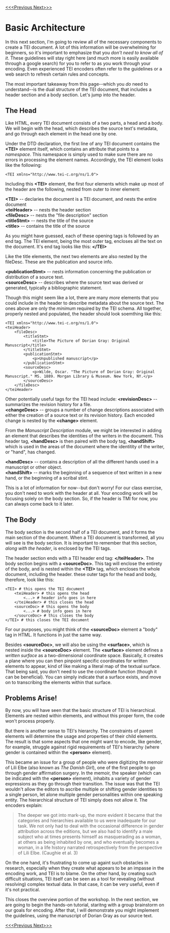 [<<<Previous  ](modules.md)  [Next>>>](preliminary.md)

# Basic Architecture

In this next section, I'm going to review all of the necessary components to create a TEI document. A lot of this information will be overwhelming for beginners, so it's important to emphasize that you *don't need to know all of it*. These guidelines will stay right here (and much more is easily available through a google search) for you to refer to as you work through your encoding. Even experienced TEI encoders often refer to the guidelines or a web search to refresh certain rules and concepts. 

The most important takeaway from this page--which you *do* need to understand--is the dual structure of the TEI document, that includes a header section and a body section. Let's jump into the header.

## The Head

Like HTML, every TEI document consists of a two parts, a head and a body. We will begin with the head, which describes the source text's metadata, and go through each element in the head one by one. 

Under the DTD declaration, the first line of any TEI document contains the **&lt;TEI>** element itself, which contains an attribute that points to a *namespace*. This namespace is simply used to make sure there are no errors in processing the element names. Accordingly, the TEI element looks like the following:

    <TEI xmlns="http://www.tei-c.org/ns/1.0">

Including this **&lt;TEI>** element, the first four elements which make up most of the header are the following, nested from outer to inner element: 

**&lt;TEI>** -- declaries the document is a TEI document, and nests the entire document\
**&lt;teiHeader>** -- nests the header section \
**&lt;fileDesc>** -- nests the "file description" section \
**&lt;titleStmt>** -- nests the title of the source \
**&lt;title>** -- contains the title of the source

As you might have guessed, each of these opening tags is followed by an end tag. The TEI element, being the most outer tag, encloses all the text on the document. It's end tag looks like this: **&lt;/TEI>**

Like the title elements, the next two elements are also nested by the fileDesc. These are the publication and source info.

**&lt;publicationStmt>** -- nests information concerning the publication or distribution of a source text.\
**&lt;sourceDesc>** -- describes where the source text was derived or generated, typically a bibliographic statement.

Though this might seem like a lot, there are many *more* elements that you could include in the header to describe metadata about the source text. The ones above are only the *minimum* required by the TEI schema. All together, properly nested and populated, the header should look soemthing like this:


    <TEI xmlns="http://www.tei-c.org/ns/1.0">
    <teiHeader>
        <fileDesc>
            <titleStmt>
                <title>The Picture of Dorian Gray: Original Manuscript</title>
            </titleStmt>
            <publicationStmt>
                <p>Unpublished manuscript</p>
            </publicationStmt>
            <sourceDesc>
                <p>Wilde, Oscar. "The Picture of Dorian Gray: Original Manuscript." MS. 1889. Morgan Library & Museum. New York, NY.</p>
            </sourceDesc>
        </fileDesc>
    </teiHeader>

Other potentially useful tags for the TEI head include: 
**&lt;revisionDesc>** -- summarizes the revision history for a file.\
**&lt;changeDesc>** -- groups a number of change descriptions associated with either the creation of a source text or its revision history. Each encoded change is nested by the **&lt;change>** element. 

From the *Manuscript Description* module, we might be interested in adding an element that describes the identities of the writers in the document. This header  tag, **&lt;handDesc>** is then paired with the body tag, **&lt;handShift>** which is used in the areas of the document where the identitity of the writer, or "hand", has changed. 

**&lt;handDesc>** -- contains a description of all the different hands used in a manuscript or other object.\
**&lt;handShift>** -- marks the beginning of a sequence of text written in a new hand, or the beginning of a scribal stint.

This is a lot of information for now--but don't worry! For our class exercise, you don't need to work with the header at all. Your encoding work will be focusing solely on the body section. So, if the header is TMI for now, you can always come back to it later. 

## The Body

The body section is the second half of a TEI document, and it forms the main section of the document. When a TEI document is transformed, all you will see is the body section. It is important to remember that this section, *along with the header*, is enclosed by the TEI tags.

The header section ends with a TEI header end tag: **&lt;/teiHeader>**. The body section begins with a **&lt;sourceDoc>**. This tag will enclose the entirety of the body, and is nested within the **&lt;TEI>** tag, which encloses the whole document, including the header. these outer tags for the head and body, therefore, look like this:

    <TEI> # this opens the TEI document
        <teiHeader> # this opens the head
            <...> # header info goes in here
        </teiHeader> # this closes the head
        <sourceDoc> # this opens the body
            <...> # body info goes in here
        </sourceDoc> # this closes the body
    </TEI> # this closes the TEI document

For our purposes, you might think of the **&lt;sourceDoc>** element a "body" tag in HTML. It functions in just the same way. 

Besides **&lt;sourceDoc>**, we will also be using the **&lt;surface>**, which is nested inside the **&lt;sourceDoc>** element. The **&lt;surface>** element defines a *written surface* as a two-dimensional coordinate space. Basically, it creates a plane where you can then pinpoint specific coordinates for written elements to appear, kind of like making a literal map of the textual surface. That being said, you don't need to use the coordinate function (though it can be beneficial). You can simply indicate that a surface exists, and move on to transcribing the elements within that surface. 

## Problems Arise!

By now, you will have seen that the basic structure of TEI is hierarchical. Elements are nested within elements, and without this proper form, the code won't process properly. 

But there is another sense to TEI's hierarchy. The constraints of parent elements will determine the usage and properties of their child elements. The result is that some aspects that one might want to encode, like gender, for example, struggle against rigid requirements of TEI's hierarchy (where gender is contained within the **&lt;person>** element). 

This became an issue for a group of people who were digitizing the memoir of Lili Elbe (also known as *The Danish Girl*), one of the first people to go through gender affirmation surgery. In the memoir, the speaker (which can be indicated with the **&lt;person>** element), inhabits a variety of gender expressions as they go through their transition. The issue was that the TEI wouldn't allow the editors to ascribe multiple or shifting gender identities to a single person, let alone multiple gender personalities within one speaking entity. The hierarchical structure of TEI simply does not allow it. The encoders explain:

> The deeper we got into mark-up, the more evident it became that the categories and hierarchies available to us were inadequate for our task. We not only had to deal with the occasional difference in gender attribution across the editions, but we also had to identify a male subject who at times presents himself as masquerading as a woman, at others as being inhabited by one, and who eventually becomes a woman, in a life history narrated retrospectively from the perspective of Lili Elbe. (Caughie et al. 3)

On the one hand, it's frustrating to come up againt such obstacles in research, especially when they create what appears to be an impasse in the encoding work, and TEI is to blame. On the other hand, by creating such difficult situations, TEI itself can be seen as a tool for revealing (without resolving) complex textual data. In that case, it can be very useful, even if it's not practical. 

This closes the overview portion of the workshop. In the next section, we are going to begin the hands-on tutorial, staritng with a group brainstorm on our goals for encoding. After that, I will demonstrate you might implement the guidelines, using the manuscript of Dorian Gray as our source text.

[<<<Previous  ](modules.md)  [Next>>>](preliminary.md)